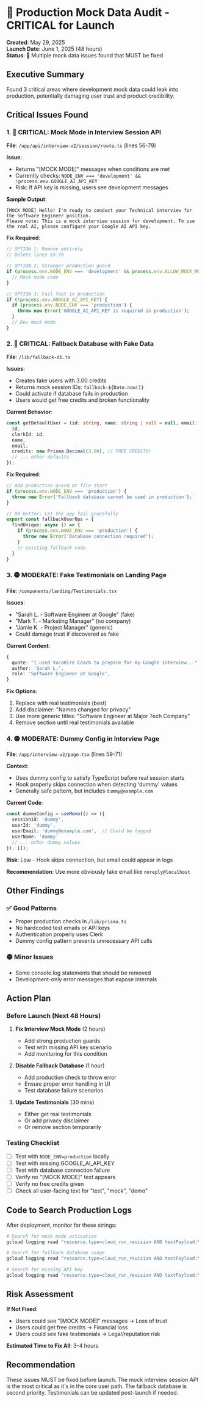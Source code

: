 # 🚨 Production Mock Data Audit - CRITICAL for Launch

**Created**: May 29, 2025  
**Launch Date**: June 1, 2025 (48 hours)  
**Status**: 🔴 Multiple mock data issues found that MUST be fixed

## Executive Summary

Found 3 critical areas where development mock data could leak into production, potentially damaging user trust and product credibility.

## Critical Issues Found

### 1. 🔴 CRITICAL: Mock Mode in Interview Session API

**File**: `/app/api/interview-v2/session/route.ts` (lines 56-79)

**Issue**: 
- Returns "[MOCK MODE]" messages when conditions are met
- Currently checks: `NODE_ENV === 'development' && !process.env.GOOGLE_AI_API_KEY`
- Risk: If API key is missing, users see development messages

**Sample Output**:
```
[MOCK MODE] Hello! I'm ready to conduct your Technical interview for the Software Engineer position. 
Please note: This is a mock interview session for development. To use the real AI, please configure your Google AI API key.
```

**Fix Required**:
```typescript
// OPTION 1: Remove entirely
// Delete lines 55-79

// OPTION 2: Stronger production guard
if (process.env.NODE_ENV === 'development' && process.env.ALLOW_MOCK_MODE === 'true' && !process.env.GOOGLE_AI_API_KEY) {
  // Mock mode code
}

// OPTION 3: Fail fast in production
if (!process.env.GOOGLE_AI_API_KEY) {
  if (process.env.NODE_ENV === 'production') {
    throw new Error('GOOGLE_AI_API_KEY is required in production');
  }
  // Dev mock mode
}
```

### 2. 🔴 CRITICAL: Fallback Database with Fake Data

**File**: `/lib/fallback-db.ts`

**Issues**:
- Creates fake users with 3.00 credits
- Returns mock session IDs: `fallback-${Date.now()}`
- Could activate if database fails in production
- Users would get free credits and broken functionality

**Current Behavior**:
```typescript
const getDefaultUser = (id: string, name: string | null = null, email: string | null = null): User => ({
  id,
  clerkId: id,
  name,
  email,
  credits: new Prisma.Decimal(3.00), // FREE CREDITS!
  // ... other defaults
});
```

**Fix Required**:
```typescript
// Add production guard at file start
if (process.env.NODE_ENV === 'production') {
  throw new Error('Fallback database cannot be used in production');
}

// OR better: Let the app fail gracefully
export const fallbackUserOps = {
  findUnique: async () => {
    if (process.env.NODE_ENV === 'production') {
      throw new Error('Database connection required');
    }
    // existing fallback code
  }
}
```

### 3. 🟡 MODERATE: Fake Testimonials on Landing Page

**File**: `/components/landing/Testimonials.tsx`

**Issues**:
- "Sarah L. - Software Engineer at Google" (fake)
- "Mark T. - Marketing Manager" (no company)
- "Jamie K. - Project Manager" (generic)
- Could damage trust if discovered as fake

**Current Content**:
```typescript
{
  quote: "I used VocaHire Coach to prepare for my Google interview...",
  author: 'Sarah L.',
  role: 'Software Engineer at Google',
}
```

**Fix Options**:
1. Replace with real testimonials (best)
2. Add disclaimer: "Names changed for privacy"
3. Use more generic titles: "Software Engineer at Major Tech Company"
4. Remove section until real testimonials available

### 4. 🟡 MODERATE: Dummy Config in Interview Page

**File**: `/app/interview-v2/page.tsx` (lines 59-71)

**Context**: 
- Uses dummy config to satisfy TypeScript before real session starts
- Hook properly skips connection when detecting 'dummy' values
- Generally safe pattern, but includes `dummy@example.com`

**Current Code**:
```typescript
const dummyConfig = useMemo(() => ({
  sessionId: 'dummy',
  userId: 'dummy',
  userEmail: 'dummy@example.com',  // Could be logged
  userName: 'dummy'
  // ... other dummy values
}), []);
```

**Risk**: Low - Hook skips connection, but email could appear in logs

**Recommendation**: Use more obviously fake email like `noreply@localhost`

## Other Findings

### ✅ Good Patterns
- Proper production checks in `/lib/prisma.ts`
- No hardcoded test emails or API keys  
- Authentication properly uses Clerk
- Dummy config pattern prevents unnecessary API calls

### 🟡 Minor Issues
- Some console.log statements that should be removed
- Development-only error messages that expose internals

## Action Plan

### Before Launch (Next 48 Hours)

1. **Fix Interview Mock Mode** (2 hours)
   - Add strong production guards
   - Test with missing API key scenario
   - Add monitoring for this condition

2. **Disable Fallback Database** (1 hour)
   - Add production check to throw error
   - Ensure proper error handling in UI
   - Test database failure scenarios

3. **Update Testimonials** (30 mins)
   - Either get real testimonials
   - Or add privacy disclaimer
   - Or remove section temporarily

### Testing Checklist

- [ ] Test with `NODE_ENV=production` locally
- [ ] Test with missing GOOGLE_AI_API_KEY
- [ ] Test with database connection failure
- [ ] Verify no "[MOCK MODE]" text appears
- [ ] Verify no free credits given
- [ ] Check all user-facing text for "test", "mock", "demo"

## Code to Search Production Logs

After deployment, monitor for these strings:
```bash
# Search for mock mode activation
gcloud logging read "resource.type=cloud_run_revision AND textPayload:\"[MOCK MODE]\"" --limit=50

# Search for fallback database usage
gcloud logging read "resource.type=cloud_run_revision AND textPayload:\"Using fallback database\"" --limit=50

# Search for missing API key
gcloud logging read "resource.type=cloud_run_revision AND textPayload:\"no Google AI API key configured\"" --limit=50
```

## Risk Assessment

**If Not Fixed**:
- Users could see "[MOCK MODE]" messages → Loss of trust
- Users could get free credits → Financial loss
- Users could see fake testimonials → Legal/reputation risk

**Estimated Time to Fix All**: 3-4 hours

## Recommendation

These issues MUST be fixed before launch. The mock interview session API is the most critical as it's in the core user path. The fallback database is second priority. Testimonials can be updated post-launch if needed.